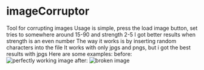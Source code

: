 # imageCorruptor
Tool for corrupting images
Usage is simple, press the load image button, set tries to somewhere around 15-90 and strength 2-5
I got better results when strength is an even number
The way it works is by inserting random characters into the file
It works with only jpgs and pngs, but i got the best results with jpgs
Here are some examples:
before:
![perfectly working image](https://i.imgur.com/IQLgs1X.jpg)
after:
![broken image](https://i.imgur.com/RNYeP0k.jpg)
